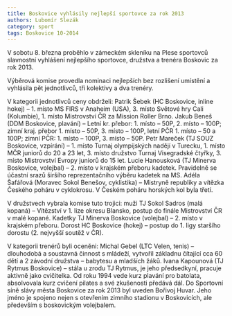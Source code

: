 ```yaml
---
title: Boskovice vyhlásily nejlepší sportovce za rok 2013
authors: Lubomír Slezák
category: sport
tags: Boskovice 10-2014
---
```


V sobotu 8. března proběhlo v zámeckém skleníku na Plese sportovců slavnostní vyhlášení nejlepšího sportovce, družstva a trenéra Boskovic za rok 2013.

Výběrová komise provedla nominaci nejlepších bez rozlišení umístění a vyhlásila pět jednotlivců, tři kolektivy a dva trenéry.

V kategorii jednotlivců ceny obdrželi: Patrik Šebek (HC Boskovice, inline hokej) – 1. místo MS FIRS v Anaheim (USA), 3. místo Světové hry Cali (Kolumbie), 1. místo Mistrovství ČR za Mission Roller Brno. Jakub Beneš (DDM Boskovice, plavání) – Letní kr. přebor: 1. místo – 50P, 2. místo – 100P; zimní kraj. přebor 1. místo – 50P, 3. místo – 100P, letní PČR 1. místo – 50 a 100P; zimní PČR: 1. místo – 100P, 3. místo – 50P. Petr Mareček (TJ SOUZ Boskovice, vzpírání) – 1. místo Turnaj olympijských nadějí v Turecku, 1. místo MČR juniorů do 20 a 23 let, 3. místo družstvo Turnaj Visegradské čtyřky, 3. místo Mistrovství Evropy juniorů do 15 let. Lucie Hanousková (TJ Minerva Boskovice, volejbal) – 2. místo v krajském přeboru kadetek. Pravidelně se účastní srazů širšího reprezentačního výběru kadetek na MS. Adéla Šafářová (Moravec Sokol Benešov, cyklistika) – Mistryně republiky a vítězka Českého poháru v cyklokrosu. V Českém poháru horských kol byla třetí.

V družstvech vybrala komise tuto trojici: muži TJ Sokol Sadros (malá kopaná) – Vítězství v 1. lize okresu Blansko, postup do finále Mistrovství ČR v malé kopané. Kadetky TJ Minerva Boskovice (volejbal) – 2. místo v krajském přeboru. Dorost HC Boskovice (hokej) – postup do 1. ligy staršího dorostu (2. nejvyšší soutěž v ČR).

V kategorii trenérů byli oceněni: Michal Gebel (LTC Velen, tenis) – dlouhodobá a soustavná činnost s mládeží, vytvořil základnu čítající cca 60 dětí a 2 závodní družstva – babytesu a mladších žáků. Ivana Kapounová (TJ Rytmus Boskovice) – stála u zrodu TJ Rytmus, je jeho předsedkyní, pracuje aktivně jako cvičitelka. Od roku 1994 vede kurz plavání pro batolata, absolvovala kurz cvičení pilates a své zkušenosti předává dál.
Do Sportovní síně slávy města Boskovice za rok 2013 byl uveden Bořivoj Huvar. Jeho jméno je spojeno nejen s otevřením zimního stadionu v Boskovicích, ale především s boskovickým volejbalem.